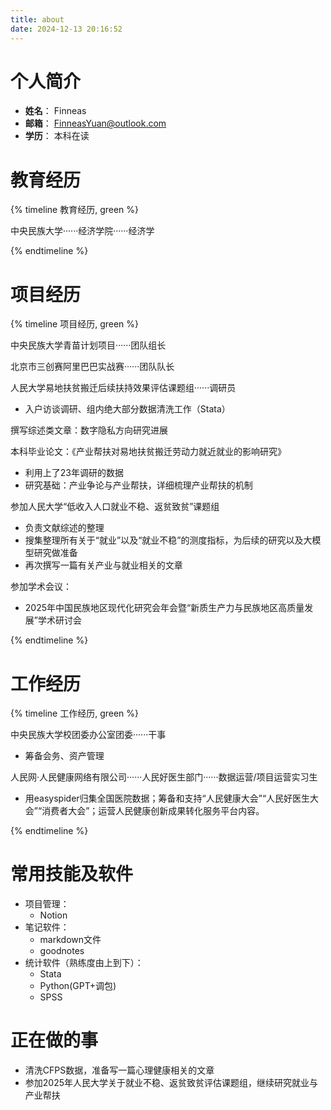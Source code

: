 ```yaml
---
title: about
date: 2024-12-13 20:16:52
---
```


# 个人简介
- **姓名**： Finneas
- **邮箱**： FinneasYuan@outlook.com
- **学历**： 本科在读

# 教育经历
{% timeline 教育经历, green %}

<!-- timeline 2021.9-2025.6 -->

中央民族大学······经济学院······经济学

<!-- endtimeline -->


{% endtimeline %}

# 项目经历
{% timeline 项目经历, green %}

<!-- timeline 2021.10-2021.12 -->

中央民族大学青苗计划项目······团队组长

<!-- endtimeline -->
<!-- timeline 2023.4-2023.10 -->

北京市三创赛阿里巴巴实战赛······团队队长

<!-- endtimeline -->
<!-- timeline 2023.8-2023.10 -->

人民大学易地扶贫搬迁后续扶持效果评估课题组······调研员
- 入户访谈调研、组内绝大部分数据清洗工作（Stata）

<!-- endtimeline -->

<!-- timeline 2024.12-2025.3 -->
撰写综述类文章：数字隐私方向研究进展
<!-- endtimeline -->

<!-- timeline 2025.3-2025.4 -->
本科毕业论文：《产业帮扶对易地扶贫搬迁劳动力就近就业的影响研究》
- 利用上了23年调研的数据
- 研究基础：产业争论与产业帮扶，详细梳理产业帮扶的机制
<!-- endtimeline -->

<!-- timeline 2025.4.26 -->
参加人民大学“低收入人口就业不稳、返贫致贫”课题组
- 负责文献综述的整理
- 搜集整理所有关于“就业”以及“就业不稳”的测度指标，为后续的研究以及大模型研究做准备
- 再次撰写一篇有关产业与就业相关的文章
<!-- endtimeline -->

<!-- timeline 2025.5.15 -->
参加学术会议：
- 2025年中国民族地区现代化研究会年会暨“新质生产力与民族地区高质量发展”学术研讨会
<!-- endtimeline -->


{% endtimeline %}

# 工作经历
{% timeline 工作经历, green %}

<!-- timeline 2021.10-2023.9 -->
中央民族大学校团委办公室团委······干事
- 筹备会务、资产管理
<!-- endtimeline -->
<!-- timeline 2024.10-2025.1 -->
人民网·人民健康网络有限公司······人民好医生部门······数据运营/项目运营实习生
- 用easyspider归集全国医院数据；筹备和支持“人民健康大会”“人民好医生大会”“消费者大会”；运营人民健康创新成果转化服务平台内容。
<!-- endtimeline -->

{% endtimeline %}

# 常用技能及软件
- 项目管理：
    - Notion
- 笔记软件：
    - markdown文件
    - goodnotes
- 统计软件（熟练度由上到下）：
    - Stata
    - Python(GPT+调包)
    - SPSS

# 正在做的事
- 清洗CFPS数据，准备写一篇心理健康相关的文章
- 参加2025年人民大学关于就业不稳、返贫致贫评估课题组，继续研究就业与产业帮扶